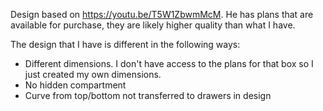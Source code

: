 Design based on https://youtu.be/T5W1ZbwmMcM. He has plans that are available for purchase, they are likely higher quality than what I have.

The design that I have is different in the following ways:

 - Different dimensions. I don't have access to the plans for that box so I just created my own dimensions.
 - No hidden compartment
 - Curve from top/bottom not transferred to drawers in design